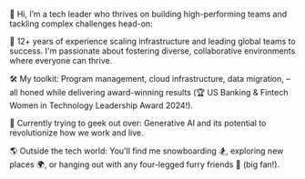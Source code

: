 👋 Hi, I’m a tech leader who thrives on building high-performing teams and tackling complex challenges head-on:

🚀 12+ years of experience scaling infrastructure and leading global teams to success. I'm passionate about fostering diverse, collaborative environments where everyone can thrive.

🛠️ My toolkit:  Program management, cloud infrastructure, data migration, – all honed while delivering award-winning results (🏆 US Banking & Fintech Women in Technology Leadership Award 2024!).

🤖 Currently trying to geek out over:  Generative AI and its potential to revolutionize how we work and live.

🌎 Outside the tech world:  You'll find me snowboarding 🏂, exploring new places 🌍, or hanging out with any four-legged furry friends 🐾 (big fan!).


<!---
TigerAQ/TigerAQ is a ✨ special ✨ repository because its `README.md` (this file) appears on your GitHub profile.
You can click the Preview link to take a look at your changes.
--->

